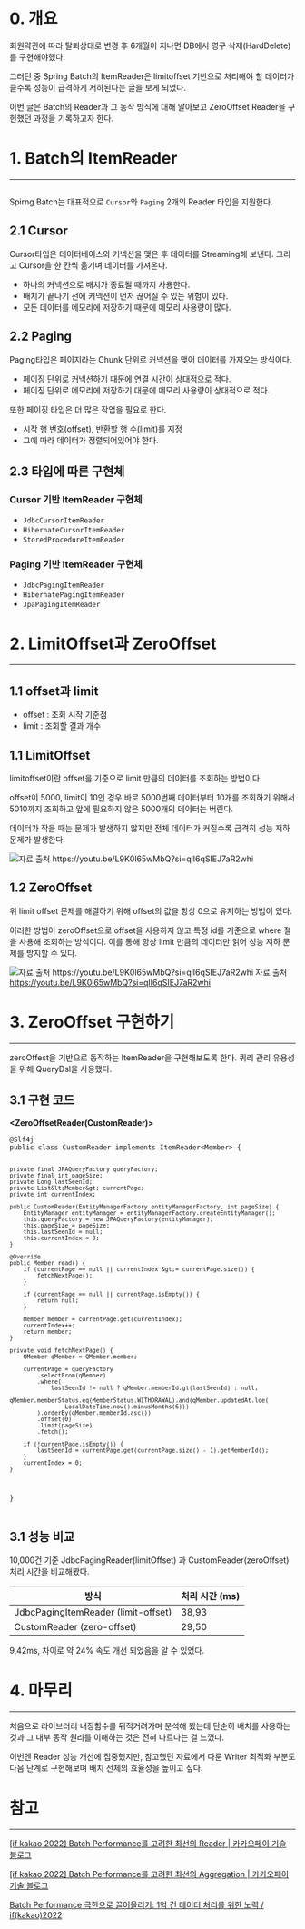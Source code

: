 <h1 id="0-개요">0. 개요</h1>
<p>회원약관에 따라 탈퇴상태로 변경 후 6개월이 지나면 DB에서 영구 삭제(HardDelete)를 구현해야했다.</p>
<p>그러던 중 Spring Batch의 ItemReader은 limitoffset 기반으로 처리해야 할 데이터가 클수록 성능이 급격하게 저하된다는 글을 보게 되었다.</p>
<p>이번 글은 Batch의 Reader과 그 동작 방식에 대해 알아보고 ZeroOffset Reader을 구현했던 과정을 기록하고자 한다.</p>
<h1 id="1-batch의-itemreader">1. Batch의 ItemReader</h1>
<hr />
<p><img alt="" src="https://velog.velcdn.com/images/limseohyeon/post/b9aedc9e-f157-4591-a00c-7a01cc6a8a3a/image.png" /></p>
<p>Spirng Batch는 대표적으로 <code>Cursor</code>와 <code>Paging</code> 2개의 Reader 타입을 지원한다.</p>
<h2 id="21-cursor">2.1 Cursor</h2>
<p>Cursor타입은 데이터베이스와 커넥션을 맺은 후 데이터를 Streaming해 보낸다. 그리고 Cursor을 한 칸씩 옮기며 데이터를 가져온다.</p>
<ul>
<li>하나의 커넥션으로 배치가 종료될 때까지 사용한다.</li>
<li>배치가 끝나기 전에 커넥션이 먼저 끊어질 수 있는 위험이 있다.</li>
<li>모든 데이터를 메모리에 저장하기 때문에 메모리 사용량이 많다.</li>
</ul>
<h2 id="22-paging">2.2 Paging</h2>
<p>Paging타입은 페이지라는 Chunk 단위로 커넥션을 맺어 데이터를 가져오는 방식이다.</p>
<ul>
<li>페이징 단위로 커넥션하기 때문에 연결 시간이 상대적으로 적다.</li>
<li>페이징 단위로 메모리에 저장하기 대문에 메모리 사용량이 상대적으로 적다.</li>
</ul>
<p>또한 페이징 타입은 더 많은 작업을 필요로 한다.</p>
<ul>
<li>시작 행 번호(offset), 반환할 행 수(limit)를 지정</li>
<li>그에 따라 데이터가 정렬되어있어야 한다.</li>
</ul>
<h2 id="23-타입에-따른-구현체">2.3 타입에 따른 구현체</h2>
<h3 id="cursor-기반-itemreader-구현체">Cursor 기반 ItemReader 구현체</h3>
<ul>
<li><code>JdbcCursorItemReader</code></li>
<li><code>HibernateCursorItemReader</code></li>
<li><code>StoredProcedureItemReader</code></li>
</ul>
<h3 id="paging-기반-itemreader-구현체">Paging 기반 ItemReader 구현체</h3>
<ul>
<li><code>JdbcPagingItemReader</code></li>
<li><code>HibernatePagingItemReader</code></li>
<li><code>JpaPagingItemReader</code></li>
</ul>
<h1 id="2-limitoffset과-zerooffset">2. LimitOffset과 ZeroOffset</h1>
<hr />
<h2 id="11-offset과-limit">1.1 offset과 limit</h2>
<ul>
<li>offset : 조회 시작 기준점</li>
<li>limit : 조회할 결과 개수</li>
</ul>
<h2 id="11-limitoffset">1.1 LimitOffset</h2>
<p>limitoffset이란 offset을 기준으로 limit 만큼의 데이터를 조회하는 방법이다.</p>
<p>offset이 5000, limit이 10인 경우 바로 5000번째 데이터부터 10개를 조회하기 위해서 5010까지  조회하고 앞에 필요하지 않은 5000개의 데이터는 버린다.</p>
<p>데이터가 작을 때는 문제가 발생하지 않지만 전체 데이터가 커질수록 급격히 성능 저하 문제가 발생한다.</p>
<p><img alt="자료 출처 https://youtu.be/L9K0l65wMbQ?si=qlI6qSIEJ7aR2whi" src="https://velog.velcdn.com/images/limseohyeon/post/6979932c-bd50-4db5-bbf8-0a83e30addfe/image.png" /></p>
<h2 id="12-zerooffset">1.2 ZeroOffset</h2>
<p>위 limit offset 문제를 해결하기 위해 offset의 값을 항상 0으로 유지하는 방법이 있다.</p>
<p>이러한 방법이 zeroOffset으로 offset을 사용하지 않고 특정 id를 기준으로 where 절을 사용해 조회하는 방식이다. 이를 통해 항상 limit 만큼의 데이터만 읽어 성능 저하 문제를 방지할 수 있다.</p>
<p><img alt="자료 출처 https://youtu.be/L9K0l65wMbQ?si=qlI6qSIEJ7aR2whi" src="https://velog.velcdn.com/images/limseohyeon/post/3bb72a92-b405-4fc7-805f-e264bf09fcaf/image.png" />
자료 출처 <a href="https://youtu.be/L9K0l65wMbQ?si=qlI6qSIEJ7aR2whi">https://youtu.be/L9K0l65wMbQ?si=qlI6qSIEJ7aR2whi</a></p>
<h1 id="3-zerooffset-구현하기">3. ZeroOffset 구현하기</h1>
<hr />
<p>zeroOffest을 기반으로 동작하는 ItemReader을 구현해보도록 한다. 쿼리 관리 유용성을 위해 QueryDsl을 사용했다.</p>
<h2 id="31-구현-코드">3.1 구현 코드</h2>
<p><strong>&lt;ZeroOffsetReader(CustomReader)&gt;</strong></p>
<pre><code class="language-java">@Slf4j
public class CustomReader implements ItemReader&lt;Member&gt; {

    private final JPAQueryFactory queryFactory;
    private final int pageSize;
    private Long lastSeenId;
    private List&lt;Member&gt; currentPage;
    private int currentIndex;

    public CustomReader(EntityManagerFactory entityManagerFactory, int pageSize) {
        EntityManager entityManager = entityManagerFactory.createEntityManager();
        this.queryFactory = new JPAQueryFactory(entityManager);
        this.pageSize = pageSize;
        this.lastSeenId = null;
        this.currentIndex = 0;
    }

    @Override
    public Member read() {
        if (currentPage == null || currentIndex &gt;= currentPage.size()) {
            fetchNextPage();
        }

        if (currentPage == null || currentPage.isEmpty()) {
            return null;
        }

        Member member = currentPage.get(currentIndex);
        currentIndex++;
        return member;
    }

    private void fetchNextPage() {
        QMember qMember = QMember.member;

        currentPage = queryFactory
            .selectFrom(qMember)
            .where(
                lastSeenId != null ? qMember.memberId.gt(lastSeenId) : null,
                qMember.memberStatus.eq(MemberStatus.WITHDRAWAL).and(qMember.updatedAt.loe(
                    LocalDateTime.now().minusMonths(6)))
            ).orderBy(qMember.memberId.asc())
            .offset(0)
            .limit(pageSize)
            .fetch();

        if (!currentPage.isEmpty()) {
            lastSeenId = currentPage.get(currentPage.size() - 1).getMemberId();
        }
        currentIndex = 0;
    }

}
</code></pre>
<h2 id="31-성능-비교">3.1 성능 비교</h2>
<p>10,000건 기준 JdbcPagingReader(limitOffset) 과 CustomReader(zeroOffset) 처리 시간을 비교해봤다. </p>
<table>
<thead>
<tr>
<th>방식</th>
<th>처리 시간 (ms)</th>
</tr>
</thead>
<tbody><tr>
<td>JdbcPagingItemReader (limit-offset)</td>
<td>38,93</td>
</tr>
<tr>
<td>CustomReader (zero-offset)</td>
<td>29,50</td>
</tr>
</tbody></table>
<p>9,42ms, 차이로 약 24% 속도 개선 되었음을 알 수 있었다.</p>
<h1 id="4-마무리">4. 마무리</h1>
<hr />
<p>처음으로 라이브러리 내장함수를 뒤적거려가며 분석해 봤는데 단순히 배치를 사용하는 것과 그 내부 동작 원리를 이해하는 것은 전혀 다르다는 걸 느꼈다. </p>
<p>이번엔 Reader 성능 개선에 집중했지만, 참고했던 자료에서 다룬 Writer 최적화 부분도 다음 단계로 구현해보며 배치 전체의 효율성을 높이고 싶다.</p>
<h1 id="참고">참고</h1>
<hr />
<p><a href="https://tech.kakaopay.com/post/ifkakao2022-batch-performance-read/">[if kakao 2022] Batch Performance를 고려한 최선의 Reader | 카카오페이 기술 블로그</a></p>
<p><a href="https://tech.kakaopay.com/post/ifkakao2022-batch-performance-aggregation/">[if kakao 2022] Batch Performance를 고려한 최선의 Aggregation | 카카오페이 기술 블로그</a></p>
<p><a href="https://youtu.be/L9K0l65wMbQ?si=qlI6qSIEJ7aR2whi">Batch Performance 극한으로 끌어올리기: 1억 건 데이터 처리를 위한 노력 / if(kakao)2022</a></p>